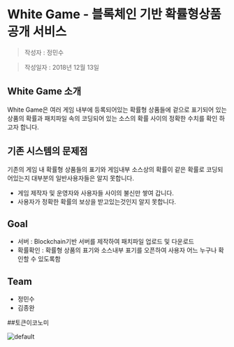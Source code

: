 # White Game - 블록체인 기반 확률형상품 공개 서비스
>작성자 : 정민수

>작성일자 : 2018년 12월 13일

## White Game 소개
White Game은 여러 게임 내부에 등록되어있는 확률형 상품들에 겉으로 표기되어 있는 상품의 확률과 패치파일 속의 코딩되어 있는 소스의 확률 사이의 정확한 수치를 확인 하고자 합니다.

## 기존 시스템의 문제점
기존의 게임 내 확률형 상품들의 표기와 게임내부 소스상의 확률이 같은 확률로 코딩되어있는지 대부분의 일반사용자들은 알지 못합니다.

- 게임 제작자 및 운영자와 사용자들 사이의 불신만 쌓여 갑니다.
- 사용자가 정확한 확률의 보상을 받고있는것인지 알지 못합니다.

## Goal
- 서버 : Blockchain기반 서버를 제작하여 패치파일 업로드 및 다운로드
- 확률확인 : 확률형 상품의 표기와 소스내부 표기를 오픈하여 사용자 어느 누구나 확인할 수 있도록함

## Team
- 정민수
- 김종완

##토큰이코노미

![default](https://user-images.githubusercontent.com/45847614/49935940-cb990780-ff15-11e8-84f0-851f34d9a4b1.jpg)
